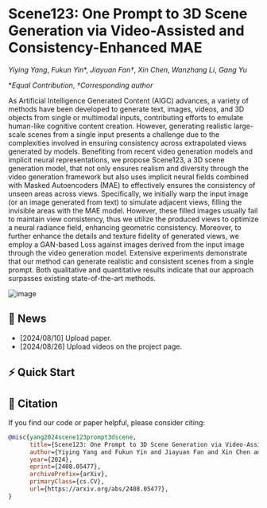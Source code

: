 # Scene123: One Prompt to 3D Scene Generation via Video-Assisted and Consistency-Enhanced MAE

*Yiying Yang*, *Fukun Yin**, *Jiayuan Fan†*, *Xin Chen*, *Wanzhang Li*, *Gang Yu*


**Equal Contribution*,  *†Corresponding author*

 As Artificial Intelligence Generated Content (AIGC) advances, a variety of methods have been developed to generate text, images, videos, and 3D objects from single or multimodal inputs, contributing efforts to emulate human-like cognitive content creation. However, generating realistic large-scale scenes from a single input presents a challenge due to the complexities involved in ensuring consistency across extrapolated views generated by models. Benefiting from recent video generation models and implicit neural representations, we propose Scene123, a 3D scene generation model,  that not only ensures realism and diversity through the video generation framework but also uses implicit neural fields combined with Masked Autoencoders (MAE) to effectively ensures the consistency of unseen areas across views. Specifically, we initially warp the input image (or an image generated from text) to simulate adjacent views, filling the invisible areas with the MAE model. However, these filled images usually fail to maintain view consistency, thus we utilize the produced views to optimize a neural radiance field, enhancing geometric consistency. Moreover, to further enhance the details and texture fidelity of generated views, we employ a GAN-based Loss against images derived from the input image through the video generation model. Extensive experiments demonstrate that our method can generate realistic and consistent scenes from a single prompt. Both qualitative and quantitative results indicate that our approach surpasses existing state-of-the-art methods.



![image](https://github.com/YiyingYang12/Scene123-One-Image-to-3D-scene-generation/blob/main/Figure/pipeline.png)


## 🚩 News

- [2024/08/10] Upload paper.
- [2024/08/26] Upload videos on the project page.

## ⚡  Quick Start




 ## 📖 Citation

If you find our code or paper helpful, please consider citing:

```bibtex
@misc{yang2024scene123prompt3dscene,
      title={Scene123: One Prompt to 3D Scene Generation via Video-Assisted and Consistency-Enhanced MAE}, 
      author={Yiying Yang and Fukun Yin and Jiayuan Fan and Xin Chen and Wanzhang Li and Gang Yu},
      year={2024},
      eprint={2408.05477},
      archivePrefix={arXiv},
      primaryClass={cs.CV},
      url={https://arxiv.org/abs/2408.05477}, 
}
